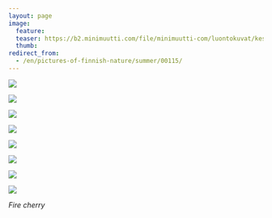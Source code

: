 ```yaml
---
layout: page
image:
  feature:
  teaser: https://b2.minimuutti.com/file/minimuutti-com/luontokuvat/kes%C3%A4/8/DS34123-245px.jpg
  thumb:
redirect_from:
  - /en/pictures-of-finnish-nature/summer/00115/
---
```


![](https://b2.minimuutti.com/file/minimuutti-com/luontokuvat/kes%C3%A4/8/DS34115-800px.jpg)

![](https://b2.minimuutti.com/file/minimuutti-com/luontokuvat/kes%C3%A4/8/DS34117-800px.jpg)

![](https://b2.minimuutti.com/file/minimuutti-com/luontokuvat/kes%C3%A4/8/DS34121-800px.jpg)

![](https://b2.minimuutti.com/file/minimuutti-com/luontokuvat/kes%C3%A4/8/DS34128-800px.jpg)

![](https://b2.minimuutti.com/file/minimuutti-com/luontokuvat/kes%C3%A4/8/DS34130-800px.jpg)

![](https://b2.minimuutti.com/file/minimuutti-com/luontokuvat/kes%C3%A4/8/DS34124-800px.jpg)

![](https://b2.minimuutti.com/file/minimuutti-com/luontokuvat/kes%C3%A4/8/DS34125-800px.jpg)

![](https://b2.minimuutti.com/file/minimuutti-com/luontokuvat/kes%C3%A4/8/DS34123-800px.jpg)

*Fire cherry*
